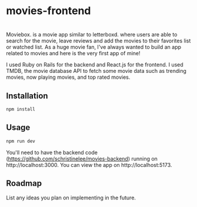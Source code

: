 # movies-frontend

# <name-of-your-app>

Moviebox. is a movie app similar to letterboxd. where users are able to search for the movie, leave reviews and add the movies to their favorites list or watched list. As a huge movie fan, I've always wanted to build an app related to movies and here is the very first app of mine!

I used Ruby on Rails for the backend and React.js for the frontend. I used TMDB, the movie database API to fetch some movie data such as trending movies, now playing movies, and top rated movies.

## Installation

```bash
npm install
```

## Usage

```bash
npm run dev
```

You'll need to have the backend code (https://github.com/schristinelee/movies-backend) running on http://localhost:3000.
You can view the app on http://localhost:5173.

## Roadmap

List any ideas you plan on implementing in the future.
